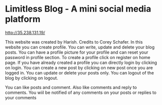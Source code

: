 # Limitless Blog - A mini social media platform

http://35.238.131.19/

This website was created by Harish. Credits to Corey Schafer.
In this website you can create profile. You can write, update and delete your blog posts.
You can have a profile picture for your profile and can reset your password in profile section.
To create a profile click on register on home page. If you have already created a profile you can directly login by 
clicking on login. You can create a new post by clicking on new post once you are logged in. You can update or delete 
your posts only. You can logout of the blog by clicking on logout.

You can like posts and comment. Also like comments and reply to comments. You wiil be notified of any comments on your 
posts or replies to your comments
